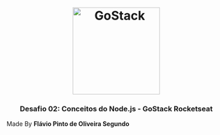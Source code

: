 
  
   <h1 align="center">
    <img alt="GoStack" src="https://rocketseat-cdn.s3-sa-east-1.amazonaws.com/bootcamp-header.png" width="200px" />
    </h1>

  <h3 align="center">
  Desafio 02: Conceitos do Node.js
  - GoStack Rocketseat
  </h3>
    Made By
   <strong align="center">Flávio Pinto de Oliveira Segundo</strong></a>
 
